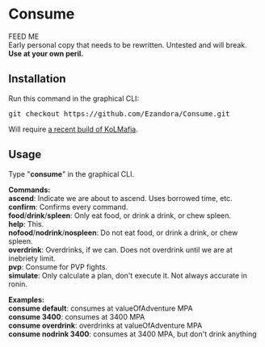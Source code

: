 Consume
=====
FEED ME  
Early personal copy that needs to be rewritten. Untested and will break.  
**Use at your own peril.**

Installation
----------------
Run this command in the graphical CLI:
<pre>
git checkout https://github.com/Ezandora/Consume.git
</pre>
Will require [a recent build of KoLMafia](http://builds.kolmafia.us/job/Kolmafia/lastSuccessfulBuild/).

Usage
----------------
Type "**consume**" in the graphical CLI.  

**Commands:**  
**ascend**: Indicate we are about to ascend. Uses borrowed time, etc.  
**confirm**: Confirms every command.  
**food**/**drink**/**spleen**: Only eat food, or drink a drink, or chew spleen.  
**help**: This.  
**nofood**/**nodrink**/**nospleen**: Do not eat food, or drink a drink, or chew spleen.  
**overdrink**: Overdrinks, if we can. Does not overdrink until we are at inebriety limit.  
**pvp**: Consume for PVP fights.  
**simulate**: Only calculate a plan, don't execute it. Not always accurate in ronin.  

**Examples:**  
**consume default**: consumes at valueOfAdventure MPA  
**consume 3400**: consumes at 3400 MPA  
**consume overdrink**: overdrinks at valueOfAdventure MPA  
**consume nodrink 3400**: consumes at 3400 MPA, but don't drink anything  